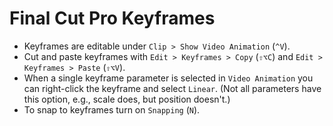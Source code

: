 # Final Cut Pro Keyframes

- Keyframes are editable under `Clip > Show Video Animation` (`^V`).
- Cut and paste keyframes with `Edit > Keyframes > Copy` (`⇧⌥C`) and `Edit > Keyframes > Paste` (`⇧⌥V`).
- When a single keyframe parameter is selected in `Video Animation` you can right-click the keyframe and select `Linear`. (Not all parameters have this option, e.g., scale does, but position doesn't.)
- To snap to keyframes turn on `Snapping` (`N`).